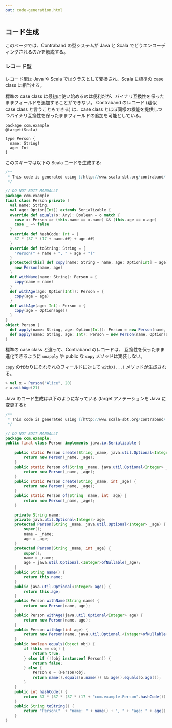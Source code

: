 ```yaml
---
out: code-generation.html
---
```


コード生成
---------

このページでは、Contraband の型システムが Java と Scala でどうエンコーディングされるのかを解説する。

### レコード型

レコード型は Java や Scala ではクラスとして変換され、Scala に標準の case class に相当する。

標準の case class は最初に使い始めるのは便利だが、バイナリ互換性を保ったままフィールドを追加することができない。
Contraband のレコード (疑似 case class と言うこともできる) は、case class とほぼ同様の機能を提供しつつバイナリ互換性を保ったままフィールドの追加を可能としている。

```
package com.example
@target(Scala)

type Person {
  name: String!
  age: Int
}
```

このスキーマは以下の Scala コードを生成する:

```scala
/**
 * This code is generated using [[http://www.scala-sbt.org/contraband/ sbt-contraband]].
 */

// DO NOT EDIT MANUALLY
package com.example
final class Person private (
  val name: String,
  val age: Option[Int]) extends Serializable {
  override def equals(o: Any): Boolean = o match {
    case x: Person => (this.name == x.name) && (this.age == x.age)
    case _ => false
  }
  override def hashCode: Int = {
    37 * (37 * (17 + name.##) + age.##)
  }
  override def toString: String = {
    "Person(" + name + ", " + age + ")"
  }
  protected[this] def copy(name: String = name, age: Option[Int] = age): Person = {
    new Person(name, age)
  }
  def withName(name: String): Person = {
    copy(name = name)
  }
  def withAge(age: Option[Int]): Person = {
    copy(age = age)
  }
  def withAge(age: Int): Person = {
    copy(age = Option(age))
  }
}
object Person {
  def apply(name: String, age: Option[Int]): Person = new Person(name, age)
  def apply(name: String, age: Int): Person = new Person(name, Option(age))
}
```

標準の case class と違って、Contraband のレコードは、
互換性を保ったまま進化できるように `unapply` や public な `copy` メソッドは実装しない。

`copy` の代わりにそれぞれのフィールドに対して `withX(...)` メソッドが生成される。

```scala
> val x = Person("Alice", 20)
> x.withAge(21)
```

Java のコード生成は以下のようになっている (target アノテーションを Java に変更する):

```java
/**
 * This code is generated using [[http://www.scala-sbt.org/contraband/ sbt-contraband]].
 */

// DO NOT EDIT MANUALLY
package com.example;
public final class Person implements java.io.Serializable {
    
    public static Person create(String _name, java.util.Optional<Integer> _age) {
        return new Person(_name, _age);
    }
    public static Person of(String _name, java.util.Optional<Integer> _age) {
        return new Person(_name, _age);
    }
    public static Person create(String _name, int _age) {
        return new Person(_name, _age);
    }
    public static Person of(String _name, int _age) {
        return new Person(_name, _age);
    }
    
    private String name;
    private java.util.Optional<Integer> age;
    protected Person(String _name, java.util.Optional<Integer> _age) {
        super();
        name = _name;
        age = _age;
    }
    protected Person(String _name, int _age) {
        super();
        name = _name;
        age = java.util.Optional.<Integer>ofNullable(_age);
    }
    public String name() {
        return this.name;
    }
    public java.util.Optional<Integer> age() {
        return this.age;
    }
    public Person withName(String name) {
        return new Person(name, age);
    }
    public Person withAge(java.util.Optional<Integer> age) {
        return new Person(name, age);
    }
    public Person withAge(int age) {
        return new Person(name, java.util.Optional.<Integer>ofNullable(age));
    }
    public boolean equals(Object obj) {
        if (this == obj) {
            return true;
        } else if (!(obj instanceof Person)) {
            return false;
        } else {
            Person o = (Person)obj;
            return name().equals(o.name()) && age().equals(o.age());
        }
    }
    public int hashCode() {
        return 37 * (37 * (37 * (17 + "com.example.Person".hashCode()) + name().hashCode()) + age().hashCode());
    }
    public String toString() {
        return "Person("  + "name: " + name() + ", " + "age: " + age() + ")";
    }
}
```

